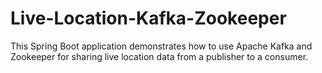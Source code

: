 # Live-Location-Kafka-Zookeeper
This Spring Boot application demonstrates how to use Apache Kafka and Zookeeper for sharing live location data from a publisher to a consumer.
